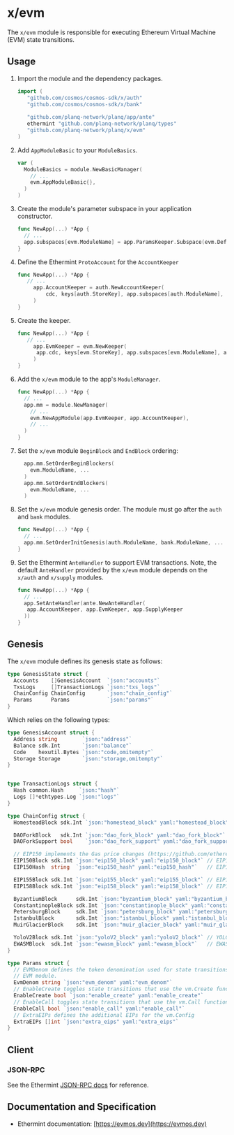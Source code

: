 # x/evm

The `x/evm` module is responsible for executing Ethereum Virtual Machine (EVM) state transitions.

## Usage

1. Import the module and the dependency packages.

   ```go
   import (
      "github.com/cosmos/cosmos-sdk/x/auth"
      "github.com/cosmos/cosmos-sdk/x/bank"
       
      "github.com/planq-network/planq/app/ante"
      ethermint "github.com/planq-network/planq/types"
      "github.com/planq-network/planq/x/evm"
   )
   ```

2. Add `AppModuleBasic` to your `ModuleBasics`.

    ```go
    var (
      ModuleBasics = module.NewBasicManager(
        // ...
        evm.AppModuleBasic{},
      )
    )
    ```

3. Create the module's parameter subspace in your application constructor.

   ```go
   func NewApp(...) *App {
     // ...
     app.subspaces[evm.ModuleName] = app.ParamsKeeper.Subspace(evm.DefaultParamspace)
   }
   ```

4. Define the Ethermint `ProtoAccount` for the `AccountKeeper`

   ```go
   func NewApp(...) *App {
      // ...
        app.AccountKeeper = auth.NewAccountKeeper(
            cdc, keys[auth.StoreKey], app.subspaces[auth.ModuleName], ethermint.ProtoAccount,
        )
   }
   ```

5. Create the keeper.

   ```go
   func NewApp(...) *App {
      // ...
        app.EvmKeeper = evm.NewKeeper(
         app.cdc, keys[evm.StoreKey], app.subspaces[evm.ModuleName], app.AccountKeeper,
        )
   }
   ```

6. Add the `x/evm` module to the app's `ModuleManager`.

   ```go
   func NewApp(...) *App {
     // ...
     app.mm = module.NewManager(
       // ...
       evm.NewAppModule(app.EvmKeeper, app.AccountKeeper),
       // ...
     )
   }
   ```

7. Set the `x/evm` module `BeginBlock` and `EndBlock` ordering:

    ```go
      app.mm.SetOrderBeginBlockers(
        evm.ModuleName, ...
      )
      app.mm.SetOrderEndBlockers(
        evm.ModuleName, ...
      )
    ```

8. Set the `x/evm` module genesis order. The module must go after the `auth` and `bank` modules.

    ```go
    func NewApp(...) *App {
      // ...
      app.mm.SetOrderInitGenesis(auth.ModuleName, bank.ModuleName, ... , evm.ModuleName, ...)
    }
    ```

9. Set the Ethermint `AnteHandler` to support EVM transactions. Note,
the default `AnteHandler` provided by the `x/evm` module depends on the `x/auth` and `x/supply`
modules.

   ```go
   func NewApp(...) *App {
     // ...
     app.SetAnteHandler(ante.NewAnteHandler(
      app.AccountKeeper, app.EvmKeeper, app.SupplyKeeper
     ))
   }
   ```

## Genesis

The `x/evm` module defines its genesis state as follows:

```go
type GenesisState struct {
  Accounts    []GenesisAccount  `json:"accounts"`
  TxsLogs     []TransactionLogs `json:"txs_logs"`
  ChainConfig ChainConfig       `json:"chain_config"`
  Params      Params            `json:"params"`
}
```

Which relies on the following types:

```go
type GenesisAccount struct {
  Address string        `json:"address"`
  Balance sdk.Int       `json:"balance"`
  Code    hexutil.Bytes `json:"code,omitempty"`
  Storage Storage       `json:"storage,omitempty"`
}


type TransactionLogs struct {
  Hash common.Hash     `json:"hash"`
  Logs []*ethtypes.Log `json:"logs"`
}

type ChainConfig struct {
  HomesteadBlock sdk.Int `json:"homestead_block" yaml:"homestead_block"` // Homestead switch block (< 0 no fork, 0 = already homestead)

  DAOForkBlock   sdk.Int `json:"dao_fork_block" yaml:"dao_fork_block"`     // TheDAO hard-fork switch block (< 0 no fork)
  DAOForkSupport bool    `json:"dao_fork_support" yaml:"dao_fork_support"` // Whether the nodes supports or opposes the DAO hard-fork

  // EIP150 implements the Gas price changes (https://github.com/ethereum/EIPs/issues/150)
  EIP150Block sdk.Int `json:"eip150_block" yaml:"eip150_block"` // EIP150 HF block (< 0 no fork)
  EIP150Hash  string  `json:"eip150_hash" yaml:"eip150_hash"`   // EIP150 HF hash (needed for header only clients as only gas pricing changed)

  EIP155Block sdk.Int `json:"eip155_block" yaml:"eip155_block"` // EIP155 HF block
  EIP158Block sdk.Int `json:"eip158_block" yaml:"eip158_block"` // EIP158 HF block

  ByzantiumBlock      sdk.Int `json:"byzantium_block" yaml:"byzantium_block"`           // Byzantium switch block (< 0 no fork, 0 = already on byzantium)
  ConstantinopleBlock sdk.Int `json:"constantinople_block" yaml:"constantinople_block"` // Constantinople switch block (< 0 no fork, 0 = already activated)
  PetersburgBlock     sdk.Int `json:"petersburg_block" yaml:"petersburg_block"`         // Petersburg switch block (< 0 same as Constantinople)
  IstanbulBlock       sdk.Int `json:"istanbul_block" yaml:"istanbul_block"`             // Istanbul switch block (< 0 no fork, 0 = already on istanbul)
  MuirGlacierBlock    sdk.Int `json:"muir_glacier_block" yaml:"muir_glacier_block"`     // Eip-2384 (bomb delay) switch block (< 0 no fork, 0 = already activated)

  YoloV2Block sdk.Int `json:"yoloV2_block" yaml:"yoloV2_block"` // YOLO v1: https://github.com/ethereum/EIPs/pull/2657 (Ephemeral testnet)
  EWASMBlock  sdk.Int `json:"ewasm_block" yaml:"ewasm_block"`   // EWASM switch block (< 0 no fork, 0 = already activated)
}

type Params struct {
  // EVMDenom defines the token denomination used for state transitions on the
  // EVM module.
  EvmDenom string `json:"evm_denom" yaml:"evm_denom"`
  // EnableCreate toggles state transitions that use the vm.Create function
  EnableCreate bool `json:"enable_create" yaml:"enable_create"`
  // EnableCall toggles state transitions that use the vm.Call function
  EnableCall bool `json:"enable_call" yaml:"enable_call"`
  // ExtraEIPs defines the additional EIPs for the vm.Config
  ExtraEIPs []int `json:"extra_eips" yaml:"extra_eips"`
}
```

## Client

### JSON-RPC

See the Ethermint [JSON-RPC docs](https://evmos.dev/basics/json_rpc.html) for reference.

## Documentation and Specification

* Ethermint documentation: [https://evmos.dev](https://evmos.dev)
